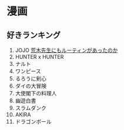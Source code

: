 
# 漫画

## 好きランキング

1. JOJO [荒木先生にもルーティンがあったのか](https://ja.wikipedia.org/wiki/%E8%8D%92%E6%9C%A8%E9%A3%9B%E5%91%82%E5%BD%A6)
1. HUNTER x HUNTER
1. ナルト
1. ワンピース
1. るろうに剣心
1. ダイの大冒険
1. 大使閣下の料理人
1. 幽遊白書
1. スラムダンク
1. AKIRA
1. ドラゴンボール

